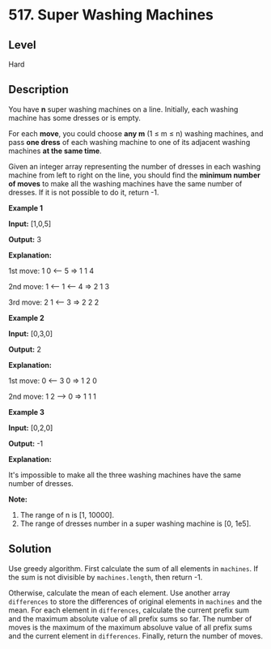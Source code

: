 # 517. Super Washing Machines
## Level
Hard

## Description
You have **n** super washing machines on a line. Initially, each washing machine has some dresses or is empty.

For each **move**, you could choose **any m** (1 ≤ m ≤ n) washing machines, and pass **one dress** of each washing machine to one of its adjacent washing machines **at the same time**.

Given an integer array representing the number of dresses in each washing machine from left to right on the line, you should find the **minimum number of moves** to make all the washing machines have the same number of dresses. If it is not possible to do it, return -1.

**Example 1**

**Input:** [1,0,5]

**Output:** 3

**Explanation:**

1st move:    1     0 <-- 5    =>    1     1     4

2nd move:    1 <-- 1 <-- 4    =>    2     1     3    

3rd move:    2     1 <-- 3    =>    2     2     2   

**Example 2**

**Input:** [0,3,0]

**Output:** 2

**Explanation:**


1st move:    0 <-- 3     0    =>    1     2     0    

2nd move:    1     2 --> 0    =>    1     1     1     

**Example 3**

**Input:** [0,2,0]

**Output:** -1

**Explanation:**

It's impossible to make all the three washing machines have the same number of dresses. 

**Note:**
1. The range of n is [1, 10000].
2. The range of dresses number in a super washing machine is [0, 1e5].

## Solution
Use greedy algorithm. First calculate the sum of all elements in `machines`. If the sum is not divisible by `machines.length`, then return -1.

Otherwise, calculate the mean of each element. Use another array `differences` to store the differences of original elements in `machines` and the mean. For each element in `differences`, calculate the current prefix sum and the maximum absolute value of all prefix sums so far. The number of moves is the maximum of the maximum absoluve value of all prefix sums and the current element in `differences`. Finally, return the number of moves.
